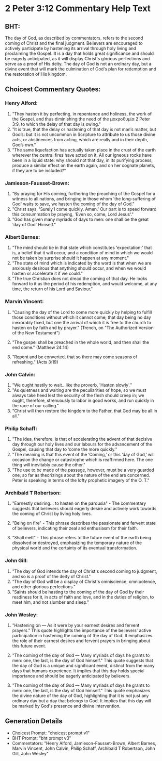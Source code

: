 # 2 Peter 3:12 Commentary Help Text

## BHT:
The day of God, as described by commentators, refers to the second coming of Christ and the final judgment. Believers are encouraged to actively participate by hastening its arrival through holy living and proclaiming the Gospel. It is a day that holds great significance and should be eagerly anticipated, as it will display Christ's glorious perfections and serve as a proof of His deity. The day of God is not an ordinary day, but a divine event that will mark the culmination of God's plan for redemption and the restoration of His kingdom.

## Choicest Commentary Quotes:
### Henry Alford:
1. "They hasten it by perfecting, in repentance and holiness, the work of the Gospel, and thus diminishing the need of the μακροθυμία 2 Peter 3:9, to which the delay of that day is owing."
2. "It is true, that the delay or hastening of that day is not man’s matter, but God’s: but it is not uncommon in Scripture to attribute to us those divine acts, or abstinences from acting, which are really and in their depth, God’s own."
3. "The same liquefaction has actually taken place in the crust of the earth wherever the central fires have acted on it. All our igneous rocks have been in a liquid state: why should not that day, in its purifying process, produce a similar effect on the earth again, and on her cognate planets, if they are to be included?"

### Jamieson-Fausset-Brown:
1. "By praying for His coming, furthering the preaching of the Gospel for a witness to all nations, and bringing in those whom 'the long-suffering of God' waits to save, we hasten the coming of the day of God."
2. "Christ says, 'Surely I come quickly. Amen.' Our part is to speed forward this consummation by praying, 'Even so, come, Lord Jesus'."
3. "God has given many myriads of days to men: one shall be the great 'day of God' Himself."

### Albert Barnes:
1. "The mind should be in that state which constitutes 'expectation;' that is, a belief that it will occur, and a condition of mind in which we would not be taken by surprise should it happen at any moment."
2. "The state of mind which is indicated by the word is that when we are anxiously desirous that anything should occur, and when we would hasten or accelerate it if we could."
3. "The true Christian does not dread the coming of that day. He looks forward to it as the period of his redemption, and would welcome, at any time, the return of his Lord and Saviour."

### Marvin Vincent:
1. "Causing the day of the Lord to come more quickly by helping to fulfill those conditions without which it cannot come; that day being no day inexorably fixed, but one the arrival of which it is free to the church to hasten on by faith and by prayer." (Trench, on "The Authorized Version of the New Testament")

2. "The gospel shall be preached in the whole world, and then shall the end come." (Matthew 24:14)

3. "Repent and be converted, that so there may come seasons of refreshing." (Acts 3:19)

### John Calvin:
1. "We ought hastily to wait...like the proverb, 'Hasten slowly'." 
2. "As quietness and waiting are the peculiarities of hope, so we must always take heed lest the security of the flesh should creep in; we ought, therefore, strenuously to labor in good works, and run quickly in the race of our calling."
3. "Christ will then restore the kingdom to the Father, that God may be all in all."

### Philip Schaff:
1. "The idea, therefore, is that of accelerating the advent of that decisive day through our holy lives and our labours for the advancement of the Gospel, causing that day to ‘come the more quickly."
2. "The meaning is that this event of the ‘Coming,’ or this ‘day of God,’ will occasion the change or catastrophe which is reaffirmed here. The one thing will inevitably cause the other."
3. "The use to be made of the passage, however, must be a very guarded one, so far as theorizings about the nature of the end are concerned. Peter is speaking in terms of the lofty prophetic imagery of the O. T."

### Archibald T Robertson:
1. "Earnestly desiring... to hasten on the parousia" - The commentary suggests that believers should eagerly desire and actively work towards the coming of Christ by living holy lives.

2. "Being on fire" - This phrase describes the passionate and fervent state of believers, indicating their zeal and enthusiasm for their faith.

3. "Shall melt" - This phrase refers to the future event of the earth being dissolved or destroyed, emphasizing the temporary nature of the physical world and the certainty of its eventual transformation.

### John Gill:
1. "The day of God intends the day of Christ's second coming to judgment, and so is a proof of the deity of Christ."
2. "The day of God will be a display of Christ's omniscience, omnipotence, and other glorious perfections."
3. "Saints should be hasting to the coming of the day of God by their readiness for it, in acts of faith and love, and in the duties of religion, to meet him, and not slumber and sleep."

### John Wesley:
1. "Hastening on — As it were by your earnest desires and fervent prayers." This quote highlights the importance of the believers' active participation in hastening the coming of the day of God. It emphasizes the role of their earnest desires and fervent prayers in bringing about this future event.

2. "The coming of the day of God — Many myriads of days he grants to men: one, the last, is the day of God himself." This quote suggests that the day of God is a unique and significant event, distinct from the many days that humans experience. It implies that this day holds special importance and should be eagerly anticipated by believers.

3. "The coming of the day of God — Many myriads of days he grants to men: one, the last, is the day of God himself." This quote emphasizes the divine nature of the day of God, highlighting that it is not just any ordinary day but a day that belongs to God. It implies that this day will be marked by God's presence and divine intervention.


## Generation Details
- Choicest Prompt: "choicest prompt v1"
- BHT Prompt: "bht prompt v3"
- Commentators: "Henry Alford, Jamieson-Fausset-Brown, Albert Barnes, Marvin Vincent, John Calvin, Philip Schaff, Archibald T Robertson, John Gill, John Wesley"
